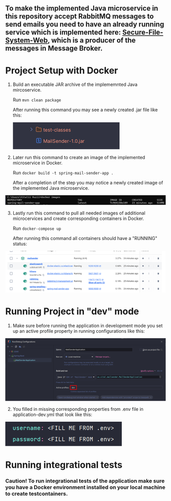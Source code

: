 ## To make the implemented Java microservice in this repository accept RabbitMQ messages to send emails you need to have an already running service which is implemented here: [Secure-File-System-Web](https://github.com/vital-xvv/Secure-File-System-Web), which is a producer of the messages in Message Broker.

# Project Setup with Docker

1. Build an executable JAR archive of the implememnted Java mircoservice.

   Run `mvn clean package`

   After running this command you may see a newly created .jar file like this:

   ![.jar file](assets/executable_jar.png)

2. Later run this command to create an image of the implemented microservice in Docker.

   Run `docker build -t spring-mail-sender-app .`

   After a completion of the step you may notice a newly created image of the implemented Java microservice.

![image](assets/image.png)

3. Lastly run this command to pull all needed images of additional microcervices and create corresponding containers in Docker.

   Run `docker-compose up`

   After running this command all containers should have a "RUNNING" status:

![containers](assets/containers.png)

# Running Project in "dev" mode

1. Make sure before running the application in development mode you set up an active profile property in running configurations like this:

![dev_mode](assets/dev_mode.png)

2. You filled in missing corresponding properties from .env file in application-dev.yml that look like this:

![gaps](assets/gaps.png)

# Running integrational tests

### **Caution! To run integrational tests of the application make sure you have a Docker environment installed on your local machine to create testcontainers**.

